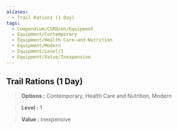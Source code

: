 ```yaml
---
aliases:
  - Trail Rations (1 Day)
tags:
  - Compendium/CSRD/en/Equipment
  - Equipment/Contemporary
  - Equipment/Health-Care-and-Nutrition
  - Equipment/Modern
  - Equipment/Level/1
  - Equipment/Value/Inexpensive
---
```

    
      
## Trail Rations (1 Day)      
      
>      
> **Options :** Contemporary, Health Care and Nutrition, Modern      
> **Level :** 1      
> **Value :** Inexpensive